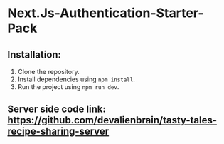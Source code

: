 # Next.Js-Authentication-Starter-Pack

## Installation:

1. Clone the repository.
2. Install dependencies using `npm install`.
3. Run the project using `npm run dev`.

## Server side code link: https://github.com/devalienbrain/tasty-tales-recipe-sharing-server
